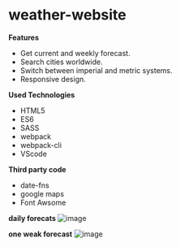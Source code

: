 # weather-website

**Features**
- Get current and weekly forecast.
- Search cities worldwide.
- Switch between imperial and metric systems.
- Responsive design.

**Used Technologies**

- HTML5
- ES6
- SASS
- webpack
- webpack-cli
- VScode

**Third party code**
- date-fns
- google maps
- Font Awsome

**daily forecats**
![image](https://github.com/bisky0-0/weather-website/assets/88213094/2fb6c625-6a11-443c-bafc-34f9f01c8970)


**one weak forecast**
![image](https://github.com/bisky0-0/weather-website/assets/88213094/e14d4056-f0c2-4c5b-b84a-23aebf33f024)





